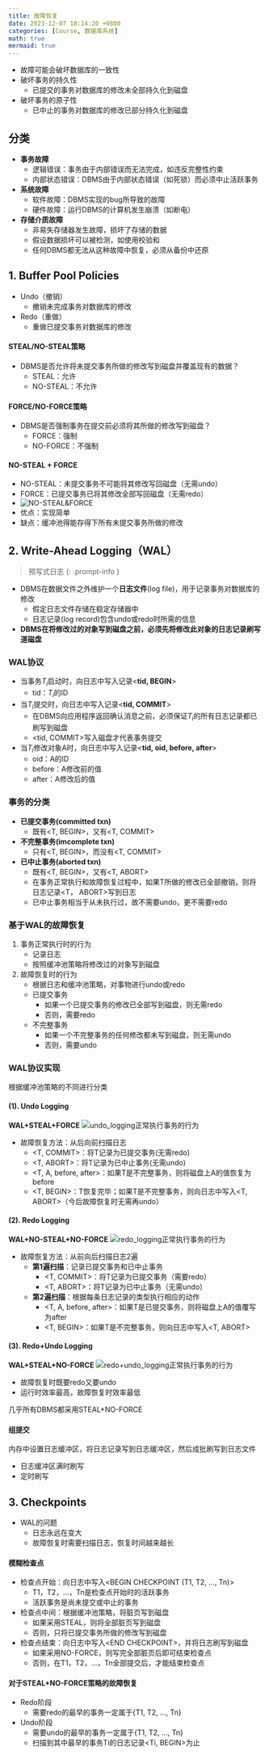 ```yaml
---
title: 故障恢复
date: 2023-12-07 18:14:20 +0800
categories: [Course, 数据库系统]
math: true
mermaid: true 
---
```



- 故障可能会破坏数据库的一致性
- 破坏事务的持久性
	- 已提交的事务对数据库的修改未全部持久化到磁盘
- 破坏事务的原子性
	- 已中止的事务对数据库的修改已部分持久化到磁盘

## 分类

- **事务故障**
	- 逻辑错误：事务由于内部错误而无法完成，如违反完整性约束
	- 内部状态错误：DBMS由于内部状态错误（如死锁）而必须中止活跃事务
- **系统故障**
	- 软件故障：DBMS实现的bug所导致的故障
	- 硬件故障：运行DBMS的计算机发生崩溃（如断电）
- **存储介质故障**
	- 非易失存储器发生故障，损坏了存储的数据
	- 假设数据损坏可以被检测，如使用校验和
	- 任何DBMS都无法从这种故障中恢复，必须从备份中还原

## 1. Buffer Pool Policies

- Undo（撤销）
	- 撤销未完成事务对数据库的修改
- Redo（重做）
	- 重做已提交事务对数据库的修改

#### **STEAL/NO-STEAL**策略
- DBMS是否允许将未提交事务所做的修改写到磁盘并覆盖现有的数据？
	- STEAL：允许
	- NO-STEAL：不允许

#### **FORCE/NO-FORCE**策略
- DBMS是否强制事务在提交前必须将其所做的修改写到磁盘？
	- FORCE：强制
	- NO-FORCE：不强制

#### **NO-STEAL + FORCE**
- NO-STEAL：未提交事务不可能将其修改写回磁盘（无需undo）
- FORCE：已提交事务已将其修改全部写回磁盘（无需redo）
- ![NO-STEAL&FORCE](/assets/img/posts/Course/数据库系统/NO-STEAL&FORCE.png)
- 优点：实现简单
- 缺点：缓冲池得能存得下所有未提交事务所做的修改

## 2. Write-Ahead Logging（WAL）
> 预写式日志
{: .prompt-info }

- DBMS在数据文件之外维护一个**日志文件**(log file)，用于记录事务对数据库的修改
	- 假定日志文件存储在稳定存储器中
	- 日志记录(log record)包含undo或redo时所需的信息
- **DBMS在将修改过的对象写到磁盘之前，必须先将修改此对象的日志记录刷写道磁盘**

### WAL协议
- 当事务$T_i$启动时，向日志中写入记录<**tid, BEGIN**>
	- tid：$T_i$的ID
- 当$T_i$提交时，向日志中写入记录<**tid, COMMIT**>
	- 在DBMS向应用程序返回确认消息之前，必须保证$T_i$的所有日志记录都已刷写到磁盘
	- <tid, COMMIT>写入磁盘才代表事务提交
- 当$T_i$修改对象A时，向日志中写入记录<**tid, oid, before, after**>
	- oid：A的ID
	- before：A修改前的值
	- after：A修改后的值

### 事务的分类

- **已提交事务(committed txn)**
	- 既有<T, BEGIN>，又有<T, COMMIT>
- **不完整事务(imcomplete txn)**
	- 只有<T, BEGIN>，而没有<T, COMMIT>
- **已中止事务(aborted txn)**
	- 既有<T, BEGIN>，又有<T, ABORT>
	- 在事务正常执行和故障恢复过程中，如果T所做的修改已全部撤销，则将日志记录<T， ABORT>写到日志
	- 已中止事务相当于从未执行过，故不需要undo，更不需要redo

### 基于WAL的故障恢复

1. 事务正常执行时的行为
	- 记录日志
	- 按照缓冲池策略将修改过的对象写到磁盘
2. 故障恢复时的行为
	- 根据日志和缓冲池策略，对事物进行undo或redo
	- 已提交事务
		- 如果一个已提交事务的修改已全部写到磁盘，则无需redo
		- 否则，需要redo
	- 不完整事务
		- 如果一个不完整事务的任何修改都未写到磁盘，则无需undo
		- 否则，需要undo

### WAL协议实现

根据缓冲池策略的不同进行分类

#### (1). Undo Logging

**WAL+STEAL+FORCE**
![undo_logging正常执行事务的行为](/assets/img/posts/Course/数据库系统/undo_logging正常执行事务的行为.png)
- 故障恢复方法：从后向前扫描日志
	- <T,  COMMIT>：将T记录为已提交事务(无需redo)
	- <T,  ABORT>：将T记录为已中止事务(无需undo)
	- <T,  A,  before,  after>：如果T是不完整事务，则将磁盘上A的值恢复为before
	- <T,  BEGIN>：T恢复完毕；如果T是不完整事务，则向日志中写入<T,  ABORT>（今后故障恢复时无需再undo）

#### (2). Redo Logging
**WAL+NO-STEAL+NO-FORCE**
![redo_logging正常执行事务的行为](/assets/img/posts/Course/数据库系统/redo_logging正常执行事务的行为.png)
- 故障恢复方法：从前向后扫描日志2遍
	- **第1遍扫描**：记录已提交事务和已中止事务
		- <T,  COMMIT>：将T记录为已提交事务（需要redo）
		- <T,  ABORT>：将T记录为已中止事务（无需undo）
	- **第2遍扫描**：根据每条日志记录的类型执行相应的动作
		- <T,  A,  before,  after>：如果T是已提交事务，则将磁盘上A的值覆写为after
		- <T,  BEGIN>：如果T是不完整事务，则向日志中写入<T,  ABORT>

#### (3). Redo+Undo Logging
**WAL+STEAL+NO-FORCE**
![redo+undo_logging正常执行事务的行为](/assets/img/posts/Course/数据库系统/redo+undo_logging正常执行事务的行为.png)
- 故障恢复时既要redo又要undo
- 运行时效率最高，故障恢复时效率最低

几乎所有DBMS都采用STEAL+NO-FORCE

#### 组提交
内存中设置日志缓冲区，将日志记录写到日志缓冲区，然后成批刷写到日志文件
- 日志缓冲区满时刷写
- 定时刷写


## 3. Checkpoints
- WAL的问题
	- 日志永远在变大
	- 故障恢复时需要扫描日志，恢复时间越来越长

#### 模糊检查点
- 检查点开始：向日志中写入<BEGIN CHECKPOINT (T1, T2, ..., Tn)>
	- T1，T2，...，Tn是检查点开始时的活跃事务
	- 活跃事务是尚未提交或中止的事务
- 检查点中间：根据缓冲池策略，将脏页写到磁盘
	- 如果采用STEAL，则将全部脏页写到磁盘
	- 否则，只将已提交事务所做的修改写到磁盘
- 检查点结束：向日志中写入\<END CHECKPOINT>，并将日志刷写到磁盘
	- 如果采用NO-FORCE，则写完全部脏页后即可结束检查点
	- 否则，在T1，T2，...，Tn全部提交后，才能结束检查点

#### 对于STEAL+NO-FORCE策略的故障恢复
- Redo阶段
	- 需要redo的最早的事务一定属于{T1, T2, ..., Tn}
- Undo阶段
	- 需要undo的最早的事务一定属于{T1, T2, ..., Tn}
	- 扫描到其中最早的事务Ti的日志记录<Ti, BEGIN>为止

